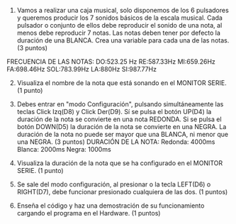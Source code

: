 1) Vamos a realizar una caja musical, solo disponemos de los 6 pulsadores y queremos producir los 7 sonidos básicos de la escala musical. Cada pulsador o conjunto de ellos debe reproducir el sonido de una nota, al menos debe reproducir 7 notas.
  Las notas deben tener por defecto la duración de una BLANCA.  Crea una variable para cada una de las notas. (3 puntos)
  

FRECUENCIA DE LAS NOTAS:
DO:523.25 Hz
RE:587.33Hz
MI:659.26Hz
FA:698.46Hz
SOL:783.99Hz
LA:880Hz
SI:987.77Hz

2) Visualiza el nombre de la nota que está sonando en el MONITOR SERIE. (1 punto)

3) Debes entrar en "modo Configuración", pulsando simultáneamente las teclas Click Izq(D8) y Click Der(D9). Sí se pulsa el botón UP(D4) la duración de la nota se convierte en una nota REDONDA. Si se pulsa el botón DOWN(D5) la duración de la nota se convierte en una NEGRA. La duración de la nota no puede ser mayor que una BLANCA, ni menor que una NEGRA. (3 puntos)
DURACIÓN DE LA NOTA:
Redonda: 4000ms 
Blanca: 2000ms
Negra: 1000ms

4) Visualiza la duración de la nota que se ha configurado en el MONITOR SERIE. (1 punto)

5) Se sale del modo configuración, al presionar o la tecla LEFT(D6) o RIGHT(D7), debe funcionar presionado cualquiera de las dos.
(1 puntos)
6) Enseña el código y haz una demostración de su funcionamiento cargando el programa en el Hardware. (1 puntos)

